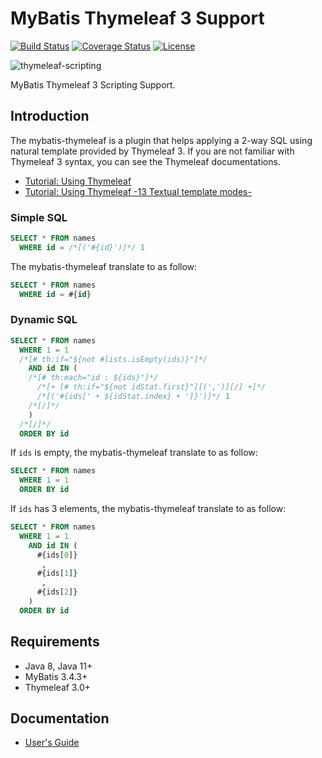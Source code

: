 # MyBatis Thymeleaf 3 Support

[![Build Status](https://travis-ci.org/kazuki43zoo/thymeleaf-scripting.svg?branch=master)](https://travis-ci.org/kazuki43zoo/thymeleaf-scripting)
[![Coverage Status](https://coveralls.io/repos/github/kazuki43zoo/thymeleaf-scripting/badge.svg?branch=master)](https://coveralls.io/github/kazuki43zoo/thymeleaf-scripting?branch=master)
[![License](http://img.shields.io/:license-apache-brightgreen.svg)](http://www.apache.org/licenses/LICENSE-2.0.html)

![thymeleaf-scripting](http://mybatis.github.io/images/mybatis-logo.png)

MyBatis Thymeleaf 3 Scripting Support.

## Introduction

The mybatis-thymeleaf is a plugin that helps applying a 2-way SQL using natural template provided by Thymeleaf 3.
If you are not familiar with Thymeleaf 3 syntax, you can see the Thymeleaf documentations.

* [Tutorial: Using Thymeleaf](https://www.thymeleaf.org/doc/tutorials/3.0/usingthymeleaf.html)
* [Tutorial: Using Thymeleaf -13 Textual template modes-](https://www.thymeleaf.org/doc/tutorials/3.0/usingthymeleaf.html#textual-template-modes)

### Simple SQL

```sql
SELECT * FROM names
  WHERE id = /*[('#{id}')]*/ 1
```

The mybatis-thymeleaf translate to as follow:

```sql
SELECT * FROM names
  WHERE id = #{id}
```

### Dynamic SQL

```sql
SELECT * FROM names
  WHERE 1 = 1
  /*[# th:if="${not #lists.isEmpty(ids)}"]*/
    AND id IN (
    /*[# th:each="id : ${ids}"]*/
      /*[+ [# th:if="${not idStat.first}"][(',')][/] +]*/
      /*[('#{ids[' + ${idStat.index} + ']}')]*/ 1
    /*[/]*/
    )
  /*[/]*/
  ORDER BY id
```

If `ids` is empty, the mybatis-thymeleaf translate to as follow:
```sql
SELECT * FROM names
  WHERE 1 = 1
  ORDER BY id
```

If `ids` has 3 elements, the mybatis-thymeleaf translate to as follow:
```sql
SELECT * FROM names
  WHERE 1 = 1
    AND id IN (
      #{ids[0]}
       , 
      #{ids[1]}
       , 
      #{ids[2]}
    )
  ORDER BY id
```

## Requirements

  * Java 8, Java 11+
  * MyBatis 3.4.3+
  * Thymeleaf 3.0+

## Documentation

* [User's Guide](src/main/asciidoc/user-guide.adoc)
